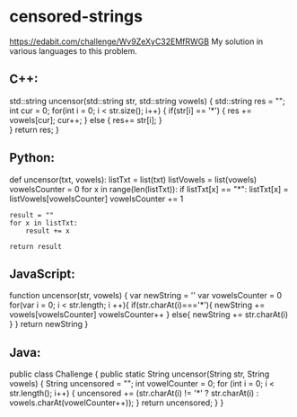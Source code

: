 # censored-strings
https://edabit.com/challenge/Wv9ZeXyC32EMfRWGB My solution in various languages to this problem.

## C++:

std::string uncensor(std::string str, std::string vowels) {
	std::string res = "";
	int cur = 0;
	for(int i = 0; i < str.size(); i++) {
		if(str[i] == '*') {
			res += vowels[cur];
			cur++;
		}
		else {
			res+= str[i];
		}		
	}
	return res;
}

## Python:

def uncensor(txt, vowels):
    listTxt = list(txt)
    listVowels = list(vowels)
    vowelsCounter = 0
    for x in range(len(listTxt)):
        if listTxt[x] == "*":
            listTxt[x] = listVowels[vowelsCounter]
            vowelsCounter += 1

    result = ""
    for x in listTxt:
        result += x
    
    return result

## JavaScript:

function uncensor(str, vowels) {
	var newString = ''
	var vowelsCounter = 0
	for(var i = 0; i < str.length; i ++){
		if(str.charAt(i)==='*'){
			newString += vowels[vowelsCounter]
			vowelsCounter++
		}
		else{
			newString += str.charAt(i)
		}
	}
	return newString
}

## Java:

public class Challenge {
	public static String uncensor(String str, String vowels) {
		String uncensored = "";
		int vowelCounter = 0;
		for (int i = 0; i < str.length(); i++) {
			uncensored += (str.charAt(i) != '*' ? str.charAt(i) : vowels.charAt(vowelCounter++));
		}
		return uncensored;
	}
}

